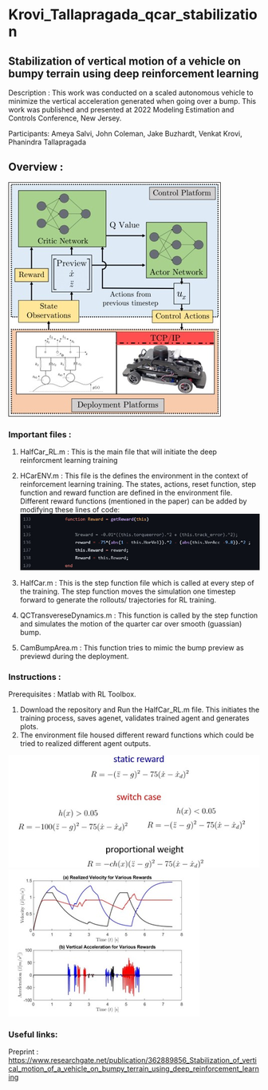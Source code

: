 # Krovi_Tallapragada_qcar_stabilization
## Stabilization of vertical motion of a vehicle on bumpy terrain using deep reinforcement learning

Description : This work was conducted on a scaled autonomous vehicle to minimize the vertical acceleration generated when going over a bump.
This work was published and presented at 2022 Modeling Estimation and Controls Conference, New Jersey.

Participants: Ameya Salvi, John Coleman, Jake Buzhardt, Venkat Krovi, Phanindra Tallapragada

## Overview : 
![alt text](https://github.com/ClemsonFA1p1/Krovi_Tallapragada_qcar_stabilization/blob/main/mecc_1.jpg)


### Important files : 
1. HalfCar_RL.m : This is the main file that will initiate the deep reinforcment learning training
2. HCarENV.m : This file is the defines the environment in the context of reinforcement learning training. The states, actions, reset function, step function and reward function are defined in the environment file. Different reward functions (mentioned in the paper) can be added by modifying these lines of code:
![alt text](https://github.com/ClemsonFA1p1/Krovi_Tallapragada_qcar_stabilization/blob/main/mecc_4.jpg)

3. HalfCar.m : This is the step function file which is called at every step of the training. The step function moves the simulation one timestep forward to generate the rollouts/ trajectories for RL training.
4. QCTransvereseDynamics.m : This function is called by the step function and simulates the motion of the quarter car over smooth (guassian) bump.
5. CamBumpArea.m : This function tries to mimic the bump preview as previewd during the deployment.

### Instructions :
Prerequisites : Matlab with RL Toolbox.

1. Download the repository and Run the HalfCar_RL.m file. This initiates the training process, saves agenet, validates trained agent and generates plots.
2. The environment file housed different reward functions which could be tried to realized different agent outputs.

![alt text](https://github.com/ClemsonFA1p1/Krovi_Tallapragada_qcar_stabilization/blob/main/mecc_3.jpg)
![alt text](https://github.com/ClemsonFA1p1/Krovi_Tallapragada_qcar_stabilization/blob/main/mecc_2.jpg)


### Useful links:
Preprint : https://www.researchgate.net/publication/362889856_Stabilization_of_vertical_motion_of_a_vehicle_on_bumpy_terrain_using_deep_reinforcement_learning
